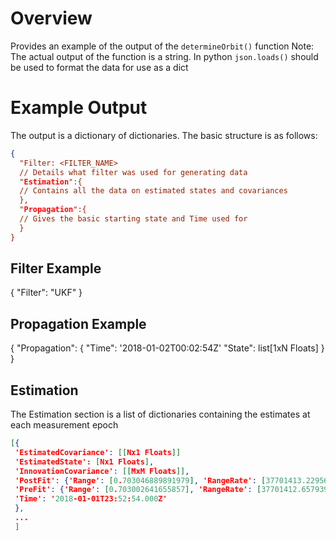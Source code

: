 
# Overview
Provides an example of the output of the `determineOrbit()` function
Note: The actual output of the function is a string. In python `json.loads()` should be used to format the data for use as a dict


# Example Output
The output is a dictionary of dictionaries. The basic structure is as follows: 
```json
{
  "Filter: <FILTER_NAME>
  // Details what filter was used for generating data
  "Estimation":{
  // Contains all the data on estimated states and covariances
  }, 
  "Propagation":{
  // Gives the basic starting state and Time used for 
  }
}
```

## Filter Example
{
"Filter": "UKF"
}

## Propagation Example
{
  "Propagation": { 
     "Time": '2018-01-02T00:02:54Z'
     "State": list[1xN Floats]
  }
}

## Estimation 
The Estimation section is a list of dictionaries containing the estimates at each measurement epoch

```json
[{
 'EstimatedCovariance': [[Nx1 Floats]]
 'EstimatedState': [Nx1 Floats],
 'InnovationCovariance': [[MxM Floats]],
 'PostFit': {'Range': [0.703046889891979], 'RangeRate': [37701413.22956683]},
 'PreFit': {'Range': [0.703002641655857], 'RangeRate': [37701412.657939374]},
 'Time': '2018-01-01T23:52:54.000Z'
 }, 
 ...
 ]
```
